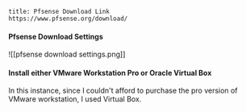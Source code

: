 
```ad-note
title: Pfsense Download Link
https://www.pfsense.org/download/
```

#### Pfsense Download Settings

![[pfsense download settings.png]]

#### Install either VMware Workstation Pro or Oracle Virtual Box

In this instance, since I couldn't afford to purchase the pro version of VMware workstation, I used Virtual Box.

